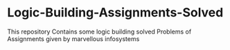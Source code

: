 # Logic-Building-Assignments-Solved
This repository Contains some logic building solved Problems of Assignments given by marvellous infosystems 
